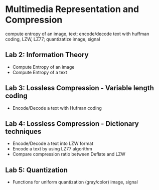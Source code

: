 # Multimedia Representation and Compression
compute entropy of an image, text; encode/decode text with huffman coding, LZW, LZ77; quantizatize image, signal
## Lab 2: Information Theory
- Compute Entropy of an image
- Compute Entropy of a text

## Lab 3: Lossless Compression - Variable length coding
- Encode/Decode a text with Hufman coding

## Lab 4: Lossless Compression - Dictionary techniques
- Encode/Decode a text into LZW format
- Encode a text by using LZ77 algorithm
- Compare compression ratio between Deflate and LZW

## Lab 5: Quantization
- Functions for uniform quantization (gray/color) image, signal
